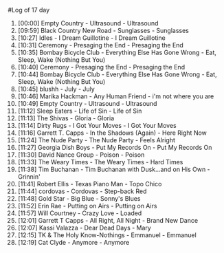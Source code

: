 #Log of 17 day

1. [00:00] Empty Country - Ultrasound - Ultrasound
1. [09:59] Black Country New Road - Sunglasses - Sunglasses
1. [10:27] Idles - I Dream Guillotine - I Dream Guillotine
1. [10:31] Ceremony - Presaging the End - Presaging the End
1. [10:35] Bombay Bicycle Club - Everything Else Has Gone Wrong - Eat, Sleep, Wake (Nothing But You)
1. [10:40] Ceremony - Presaging the End - Presaging the End
1. [10:44] Bombay Bicycle Club - Everything Else Has Gone Wrong - Eat, Sleep, Wake (Nothing But You)
1. [10:45] blushh - July - July
1. [10:46] Marika Hackman - Any Human Friend - i'm not where you are
1. [10:49] Empty Country - Ultrasound - Ultrasound
1. [11:12] Sleep Eaters - Life of Sin - Life of Sin
1. [11:13] The Shivas - Gloria - Gloria
1. [11:14] Dirty Rugs - I Got Your Moves - I Got Your Moves
1. [11:16] Garrett T. Capps - In the Shadows (Again) - Here Right Now
1. [11:24] The Nude Party - The Nude Party - Feels Alright
1. [11:27] Georgia Dish Boys - Put My Records On - Put My Records On
1. [11:30] David Nance Group - Poison - Poison
1. [11:33] The Weary Times - The Weary Times - Hard Times
1. [11:38] Tim Buchanan - Tim Buchanan with Dusk...and on His Own - Grinnin'
1. [11:41] Robert Ellis - Texas Piano Man - Topo Chico
1. [11:44] cordovas - Cordovas - Step-back Red
1. [11:48] Gold Star - Big Blue - Sonny's Blues
1. [11:52] Erin Rae - Putting on Airs - Putting on Airs
1. [11:57] Will Courtney - Crazy Love - Loaded
1. [12:01] Garrett T Capps - All Right, All Night - Brand New Dance
1. [12:07] Kassi Valazza - Dear Dead Days - Mary
1. [12:15] TK & The Holy Know-Nothings - Emmanuel - Emmanuel
1. [12:19] Cat Clyde - Anymore - Anymore

